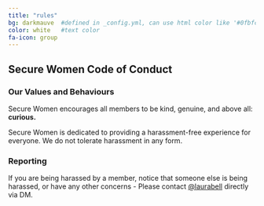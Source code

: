 ```yaml
---
title: "rules"
bg: darkmauve  #defined in _config.yml, can use html color like '#0fbfcf'
color: white   #text color
fa-icon: group
---
```


## Secure Women Code of Conduct


### Our Values and Behaviours

Secure Women encourages all members to be kind, genuine, and above all: <strong>curious.</strong>

Secure Women is dedicated to providing a harassment-free experience for everyone. We do not tolerate harassment in any form.

### Reporting

If you are being harassed by a member, notice that someone else is being harassed, or have any other concerns - Please contact [@laurabell](https://womenintech.slack.com/team/laurabell) directly via DM.

